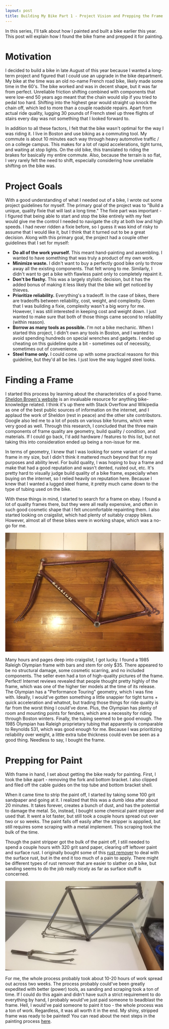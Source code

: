 ```yaml
---
layout: post
title: Building My Bike Part 1 - Project Vision and Prepping the Frame
---
```

In this series, I'll talk about how I painted and built a bike earlier this year. This post will explain how I found the bike frame and prepped it for painting.

# Motivation
I decided to build a bike in late August of this year because I wanted a long-term project and figured that I could use an upgrade in the bike department. My bike at the time was an old no-name French road bike, likely made some time in the 60's. The bike worked and was in decent shape, but it was far from perfect. Unreliable friction shifting combined with components that were low-end 50 years ago meant that the chain would slip if you tried to pedal too hard. Shifting into the highest gear would straight up knock the chain off, which led to more than a couple roadside repairs. Apart from actual ride quality, lugging 30 pounds of French steel up three flights of stairs every day was not something that I looked forward to.

In addition to all these factors, I felt that the bike wasn't optimal for the way I was riding it. I live in Boston and use biking as a commuting tool. My commute is about 10 minutes each way through heavy automotive traffic / on a college campus. This makes for a lot of rapid accelerations, tight turns, and waiting at stop lights. On the old bike, this translated to riding the brakes for basically my entire commute. Also, because the terrain is so flat, I very rarely felt the need to shift, especially considering how unreliable shifting on the bike was.

# Project Goals
With a good understanding of what I needed out of a bike, I wrote out some project guidelines for myself. The primary goal of the project was to "Build a unique, quality fixie that will last a long time." The fixie part was important - I figured that being able to start and stop the bike entirely with my feet would give me the control I needed to navigate the city at both low and high speeds. I had never ridden a fixie before, so I guess it was kind of risky to assume that I would like it, but I think that it turned out to be a great decision. Along with this primary goal, the project had a couple other guidelines that I set for myself:

* __Do all of the work yourself.__ This meant hand-painting and assembling. I wanted to have something that was truly a product of my own work.
* __Minimize waste.__ I didn't want to buy a perfectly good bike only to throw away all the existing components. That felt wrong to me. Similarly, I didn't want to get a bike with flawless paint only to completely repaint it.
* __Don't be flashy.__ This was a largely stylistic decision, but it has the added bonus of making it less likely that the bike will get noticed by thieves.
* __Prioritize reliability.__ Everything's a tradeoff. In the case of bikes, there are tradeoffs between reliability, cost, weight, and complexity. Given that I was building a fixie, complexity wasn't a big worry for me. However, I was still interested in keeping cost and weight down. I just wanted to make sure that both of those things came second to reliability (within reason).
* __Borrow as many tools as possible.__ I'm not a bike mechanic. When I started this project, I didn't own any tools in Boston, and I wanted to avoid spending hundreds on special wrenches and gadgets. I ended up cheating on this guideline quite a bit - sometimes out of necessity, sometimes out of convenience.
* __Steel frame only.__ I could come up with some practical reasons for this guideline, but they'd all be lies. I just love the way lugged steel looks.

# Finding a Frame
I started this process by learning about the characteristics of a good frame. [Sheldon Brown's website](http://sheldonbrown.com) is an invaluable resource for anything bike-knowledge related. I think it's up there with Stack Overflow and Wikipedia as one of the best public sources of information on the internet, and I applaud the work of Sheldon (rest in peace) and the other site contributors. Google also led me to a lot of posts on various bike forums, which were very good as well. Through this research, I concluded that the three main components of frame quality are geometry, build quality / condition, and materials. If I could go back, I'd add hardware / features to this list, but not taking this into consideration ended up being a non-issue for me.

In terms of geometry, I knew that I was looking for some variant of a road frame in my size, but I didn't think it mattered much beyond that for my purposes and ability level. For build quality, I was hoping to buy a frame and make that had a good reputation and wasn't dented, rusted out, etc. It's pretty hard to visually judge build quality of a bike frame, especially when buying on the internet, so I relied heavily on reputation here. Because I knew that I wanted a lugged steel frame, it pretty much came down to the type of tubing used on the bike.

With these things in mind, I started to search for a frame on ebay. I found a lot of quality frames there, but they were all really expensive, and often in such good cosmetic shape that I felt uncomfortable repainting them. I also started looking on craigslist, which had plenty of suitably crappy bikes. However, almost all of these bikes were in working shape, which was a no-go for me.

![](/images/raleigh_pre_paint.jpg)

Many hours and pages deep into craigslist, I got lucky. I found a 1985 Raleigh Olympian frame with bars and stem for only $35. There appeared to be no structural damage, some cosmetic scarring, and no included components. The seller even had a ton of high-quality pictures of the frame. Perfect! Internet reviews revealed that people thought pretty highly of the frame, which was one of the higher tier models at the time of its release. The Olympian has a "Performance Touring" geometry, which I was fine with. Ideally, I would've gotten something a little snappier for tight turns + quick acceleration and whatnot, but trading those things for ride quality is far from the worst thing I could've done. Plus, the Olympian has plenty of room and mounting points for fenders, which are a necessity for riding through Boston winters. Finally, the tubing seemed to be good enough. The 1985 Olympian has Raleigh proprietary tubing that apparently is comparable to Reynolds 531, which was good enough for me. Because I was prioritizing reliability over weight, a little extra tube thickness could even be seen as a good thing. Needless to say, I bought the frame.

# Prepping for Paint
With frame in hand, I set about getting the bike ready for painting. First, I took the bike apart - removing the fork and bottom bracket. I also clipped and filed off the cable guides on the top tube and bottom bracket shell.

When it came time to strip the paint off, I started by taking some 100 grit sandpaper and going at it. I realized that this was a dumb idea after about 20 minutes. It takes forever, creates a bunch of dust, and has the potential to damage the metal. So, instead, I bought some chemical paint stripper and used that. It went a lot faster, but still took a couple hours spread out over two or so weeks. The paint falls off easily after the stripper is appplied, but still requires some scraping with a metal implement. This scraping took the bulk of the time.

Though the paint stripper got the bulk of the paint off, I still needed to spend a couple hours with 320 grit sand paper, clearing off leftover paint and surface rust. I originally bought some of this [rust remover](TODO) to deal with the surface rust, but in the end it too much of a pain to apply. There might be different types of rust remover that are easier to slather on a bike, but sanding seems to do the job really nicely as far as surface stuff is concerned.

![](/images/raleigh_post_strip.jpg)

For me, the whole process probably took about 10-20 hours of work spread out across two weeks. The process probably could've been greatly expedited with better (power) tools, as sanding and scraping took a ton of time. If I could do this again and didn't have such a strict requirement to do everything by hand, I probably would've just paid someone to beadblast the frame. Hell, I would've paid someone to paint it too - the whole process was a ton of work. Regardless, it was all worth it in the end. My shiny, stripped frame was ready to be painted! You can read about the next steps in the painting process [here](/2017/01/06/bike-build-pt-2.html).
